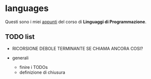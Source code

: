 # languages

Questi sono i miei [appunti](<https://raw.githubusercontent.com/ph-notes/languages/main/src/Linguaggi di Programmazione.pdf>) del corso di **Linguaggi di Programmazione**.

## TODO list

- RICORSIONE DEBOLE TERMINANTE SE CHIAMA ANCORA COSI?

- generali
    - finire i TODOs
    - definizione di chiusura

